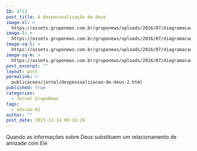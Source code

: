 ```yaml
---
ID: 4713
post_title: A despessoalização de Deus
image-xl: >
  https://assets.gruponews.com.br/gruponews/uploads/2016/07/diagramacao-gruponews-dezembro-grafica-final-1-1920x1080.jpg
image-l: >
  https://assets.gruponews.com.br/gruponews/uploads/2016/07/diagramacao-gruponews-dezembro-grafica-final-1-1280x720.jpg
image-sq-l: >
  https://assets.gruponews.com.br/gruponews/uploads/2016/07/diagramacao-gruponews-dezembro-grafica-final-1-1280x1280.jpg
image-sq-m: >
  https://assets.gruponews.com.br/gruponews/uploads/2016/07/diagramacao-gruponews-dezembro-grafica-final-1-720x720.jpg
post_excerpt: ""
layout: post
permalink: >
  publicacoes/jornal/despessoalizacao-de-deus-2.html
published: true
categories:
  - Jornal GrupoNews
tags:
  - edicao-82
author: ""
post_date: 2015-12-14 09:16:20
---
```

Quando as informações sobre Deus substituem um relacionamento de amizade com Ele
